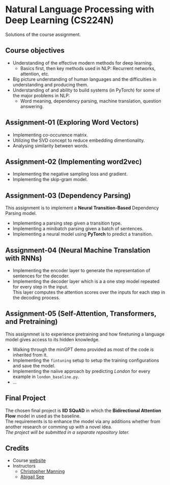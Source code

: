 # Natural Language Processing with Deep Learning (CS224N)
Solutions of the course assignment.

## Course objectives
* Understanding of the effective modern methods for deep learning.
  * Basics first, then key methods used in NLP: Recurrent networks, attention, etc.
* Big picture understanding of human languages and the difficulties in understanding and producing them.
* Understanding of and ability to build systems (in PyTorch) for some of the major problems in NLP:
  * Word meaning, dependency parsing, machine translation, question answering.
 
 ## Assignment-01 (Exploring Word Vectors)
 * Implementing co-occurence matrix.
 * Utilizing the SVD concept to reduce embedding dimentionality.
 * Analysing similarity between words.
 
 ## Assignment-02 (Implementing word2vec)
* Implementing the negative sampling loss and gradient.
* Implementing the skip-gram model.

## Assignment-03 (Dependency Parsing)
This assignment is to implement a **Neural Transition-Based** Dependency Parsing model.
* Implementing a parsing step given a transition type.
* Implementing a minibatch parsing given a batch of sentences.
* Implementing a neural model using **PyTorch** to predict a transition.

## Assignment-04 (Neural Machine Translation with RNNs)
* Implementing the encoder layer to generate the representation of sentences for the decoder.
* Implementing the decoder layer which is a a one step model repeated for every step in the input. <br>
  This layer computes the attention scores over the inputs for each step in the decoding process.

## Assignment-05 (Self-Attention, Transformers, and Pretraining)
This assignmnet is to experience pretraining and how finetuning a language model gives access to its hidden knowledge.
* Walking through the minGPT demo provided as most of the code is inherited from it.
* Implementing the `fintuning` setup to setup the training configurations and save the model.
* Implementing the naiive approach by predicting *London* for every example in `london_baseline.py`.
* ...

## Final Project
The chosen final project is **IID SQuAD** in which the **Bidirectional Attention Flow** model in used as the baseline. <br>
The requirements is to enhance the model via any additions whether from another research or comming up with a novel idea. <br>
*The project will be submitted in a separate repository later.*

## Credits
* Course [website](https://web.stanford.edu/class/archive/cs/cs224n/cs224n.1194/)
* Instructors
  * [Christopher Manning](https://nlp.stanford.edu/~manning/)
  * [Abigail See](https://cs.stanford.edu/people/abisee/)
